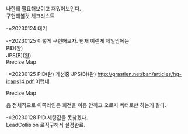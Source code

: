 나한테 필요해보이고 재밌어보인다.  
구현해볼것 체크리스트

-=20230124 대기

-=20230125
이렇게 구현해보자. 현재 이런게 제일맘에듬  
PID(완)  
JPS(B)(완)  
Precise Map  

-=20230125
PID(완) 개선중
JPS(B)(완)  http://grastien.net/ban/articles/hg-icaps14.pdf 어렵네


Precise Map

음 전체적으로 이쪽라인은 회전을 이용 안하고 오로지 벡터로만 하는거 같다.


-=20230128
PID 세팅값을 못찾겠다.  
LeadCollision 로직구해서 설정완료.  






























